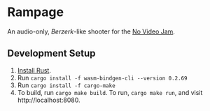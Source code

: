 # Rampage

An audio-only, _Berzerk_-like shooter for the [No Video Jam](https://itch.io/jam/no-video-jam-2).

## Development Setup

1. [Install Rust](https://rustup.rs).
2. Run `cargo install -f wasm-bindgen-cli --version 0.2.69`
3. Run `cargo install -f cargo-make`
4. To build, run `cargo make build`. To run, `cargo make run`, and visit http://localhost:8080.